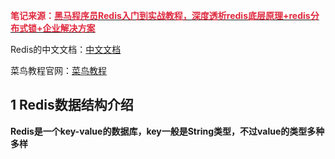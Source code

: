 **<font style="color:#DF2A3F;">笔记来源：</font>**[**<font style="color:#DF2A3F;">黑马程序员Redis入门到实战教程，深度透析redis底层原理+redis分布式锁+企业解决方案</font>**](https://www.bilibili.com/video/BV1cr4y1671t/?spm_id_from=333.337.search-card.all.click&vd_source=e8046ccbdc793e09a75eb61fe8e84a30)



Redis的中文文档：[中文文档](http://www.redis.cn/commands.html)

菜鸟教程官网：[菜鸟教程](https://www.runoob.com/redis/redis-keys.html)

## 1 Redis数据结构介绍
**Redis是一个key-value的数据库，key一般是String类型，不过value的类型多种多样**

